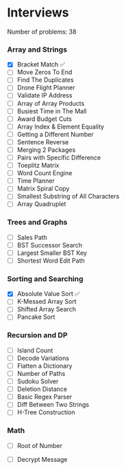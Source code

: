 # Interviews
Number of problems: 38

### Array and Strings
- [x] Bracket Match ✅
- [ ] Move Zeros To End 
- [ ] Find The Duplicates
- [ ] Drone Flight Planner 
- [ ] Validate IP Address 
- [ ] Array of Array Products
- [ ] Busiest Time in The Mall
- [ ] Award Budget Cuts
- [ ] Array Index & Element Equality
- [ ] Getting a Different Number
- [ ] Sentence Reverse
- [ ] Merging 2 Packages 
- [ ] Pairs with Specific Difference
- [ ] Toeplitz Matrix
- [ ] Word Count Engine
- [ ] Time Planner 
- [ ] Matrix Spiral Copy
- [ ] Smallest Substring of All Characters
- [ ] Array Quadruplet 

### Trees and Graphs
- [ ] Sales Path
- [ ] BST Successor Search
- [ ] Largest Smaller BST Key
- [ ] Shortest Word Edit Path

### Sorting and Searching
- [x] Absolute Value Sort ✅
- [ ] K-Messed Array Sort
- [ ] Shifted Array Search
- [ ] Pancake Sort

### Recursion and DP
- [ ] Island Count
- [ ] Decode Variations
- [ ] Flatten a Dictionary
- [ ] Number of Paths
- [ ] Sudoku Solver
- [ ] Deletion Distance 
- [ ] Basic Regex Parser
- [ ] Diff Between Two Strings
- [ ] H-Tree Construction

### Math
- [ ] Root of Number
- [ ] Decrypt Message 

